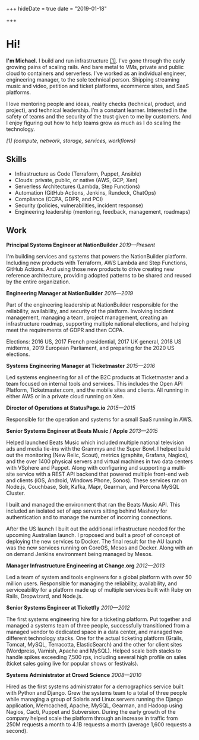 +++
hideDate = true
date =  "2019-01-18"

+++

# Hi!

**I'm Michael.** I build and run infrastructure <a href="#footnote-1">[1]</a>. I've gone through the early growing pains of scaling rails. And bare metal to VMs, private and public cloud to containers and serverless. I've worked as an individual engineer, engineering manager, to the sole technical person. Shipping streaming music and video, petition and ticket platforms, ecommerce sites, and SaaS platforms.

I love mentoring people and ideas, reality checks (technical, product, and project), and technical leadership. I’m a constant learner. Interested in the safety of teams and the security of the trust given to me by customers. And I enjoy figuring out how to help teams grow as much as I do scaling the technology.

<p id="footnote-1"><i>[1] (compute, network, storage, services, workflows)</i></p>

## Skills 

- Infrastructure as Code (Terraform, Puppet, Ansible)
- Clouds: private, public, or native (AWS, GCP, Xen)
- Serverless Architectures (Lambda, Step Functions)
- Automation (GitHub Actions, Jenkins, Rundeck, ChatOps)
- Compliance (CCPA, GDPR, and PCI)
- Security (policies, vulnerabilities, incident response)
- Engineering leadership (mentoring, feedback, management, roadmaps)

## Work 

**Principal Systems Engineer at NationBuilder** _2019—Present_ 

I'm building services and systems that powers the NationBuilder platform.  Including new products with Terraform, AWS Lambda and Step Functions, GitHub Actions. And using those new products to drive creating new reference architecture, providing adopted patterns to be shared and reused by the entire organization.

**Engineering Manager at NationBuilder** _2016—2019_

Part of the engineering leadership at NationBuilder responsible for the reliability, availability, and security of the platform. Involving incident management, managing a team, project management, creating an infrastructure roadmap, supporting multiple national elections, and helping meet the requirements of GDPR and then CCPA.

Elections: 2016 US, 2017 French presidential, 2017 UK general, 2018 US midterms, 2019 European Parliament, and preparing for the 2020 US elections.

**Systems Engineering Manager at Ticketmaster**  _2015—2016_

Led systems engineering for all of the B2C products at Ticketmaster and a team focused on internal tools and services. This includes the Open API Platform, Ticketmaster.com, and the mobile sites and clients. All running in either AWS or in a private cloud running on Xen.

**Director of Operations at StatusPage.io** _2015—2015_

Responsible for the operation and systems for a small SaaS running in AWS.

**Senior Systems Engineer at Beats Music / Apple** _2013—2015_

Helped launched Beats Music which included multiple national television ads and media tie-ins with the Grammys and the Super Bowl. I helped build out the monitoring (New Relic, Scout), metrics (graphite, Grafana, Nagios), and the over 1400 physical servers and virtual machines in two data centers with VSphere and Puppet. Along with configuring and supporting a multi-site service with a REST API backend that powered multiple front-end web and clients (iOS, Android, Windows Phone, Sonos). These services ran on Node.js, Couchbase, Solr, Kafka, Mapr, Gearman, and Percona MySQL Cluster. 

I built and managed the environment that ran the Beats Music API. This included an isolated set of app servers sitting behind Mashery for authentication and to manage the number of incoming connections. 

After the US launch I built out the additional infrastructure needed for the upcoming Australian launch. I proposed and built a proof of concept of deploying the new services to Docker. The final result for the AU launch was the new services running on CoreOS, Mesos and Docker. Along with an on demand Jenkins environment being managed by Mesos.

**Manager Infrastructure Engineering at Change.org** _2012—2013_

Led a team of system and tools engineers for a global platform with over 50 million users. Responsible for managing the reliability, availability, and serviceability for a platform made up of multiple services built with Ruby on Rails, Dropwizard, and Node.js.

**Senior Systems Engineer at Ticketfly** _2010—2012_

The first systems engineering hire for a ticketing platform. Put together and managed a systems team of three people, successfully transitioned from a managed vendor to dedicated space in a data center, and managed two different technology stacks. One for the actual ticketing platform (Grails, Tomcat, MySQL, Terracotta, ElasticSearch) and the other for client sites (Wordpress, Varnish, Apache and MySQL). Helped scale both stacks to handle spikes exceeding 7,500 rps, including several high profile on sales (ticket sales going live for popular shows or festivals).

**Systems Administrator at Crowd Science** _2008—2010_

Hired as the first systems administrator for a demographics service built with Python and Django. Grew the systems team to a total of three people while managing a group of Solaris and Linux servers running the Django application, Memcached, Apache, MySQL, Gearman, and Hadoop using Nagios, Cacti, Puppet and Subversion. During the early growth of the company helped scale the platform through an increase in traffic from 250M requests a month to 4.1B requests a month (average 1,600 requests a second).
